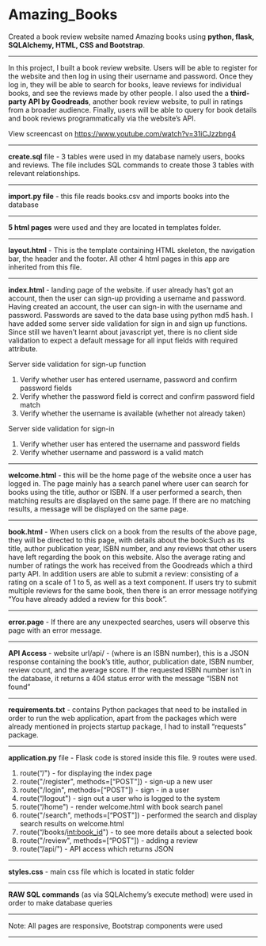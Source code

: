 # Amazing_Books
Created a book review website named Amazing books using **python, flask, SQLAlchemy, HTML, CSS and Bootstrap**.

---
In this project, I built a book review website. Users will be able to register for the website and then log in using their username and password. Once they log in, they will be able to search for books, leave reviews for individual books, and see the reviews made by other people. I also used the a **third-party API by Goodreads**, another book review website, to pull in ratings from a broader audience. Finally, users will be able to query for book details and book reviews programmatically via the website’s API.


View screencast on https://www.youtube.com/watch?v=31iCJzzbng4

---
**create.sql** file - 3 tables were used in my database namely users, books and reviews. The file includes SQL commands to create those 3 tables with relevant relationships.

---

**import.py file** -  this file reads books.csv and imports books into the database 

---

**5 html pages** were used and they are located in templates folder. 

---

**layout.html** - This is the template containing HTML skeleton, the navigation bar, the header and the footer.  All other 4 html pages in this app are inherited  from this file.   

---

**index.html** - landing page of the website. if user already has’t got an account, then the user can sign-up providing a username and password.  Having created an account, the user can sign-in with the username and password. Passwords are saved to the data base using python md5 hash. I have added some server side validation for sign in and sign up functions. Since still we haven’t learnt about javascript yet, there is no client side validation to expect a default message for all input fields with required attribute.

Server side validation for sign-up function
1. Verify whether user has entered username, password and confirm password fields
2. Verify whether the password field is correct and confirm password field match
3. Verify whether the username is available (whether not already taken)

Server side validation  for sign-in
1. Verify whether user has entered the  username and password fields
2. Verify whether username and password is a valid match

---

**welcome.html** - this will be the home page of the website once a user has logged in. The page mainly has a search panel where user can search for books using the title, author or ISBN. If a user performed a search, then matching results are displayed on the same page. If there are no matching results, a message will be displayed on the same page. 

---

**book.html**   - When users click on a book from the results of the above page, they will be directed to this page, with details about the book:Such as its title, author publication year, ISBN number, and any reviews that other users have left regarding the book on this website. Also the average rating and number of ratings the work has received from the Goodreads which a third party API. In addition users are able to submit a review: consisting of a rating on a scale of 1 to 5, as well as a text component. If users try to submit multiple reviews for the same book, then there is an error message notifying “You have already added a review for this book”.

---

**error.page** - If there are any unexpected searches, users will observe this page with an error message.

---

**API Access** - website url/api/<isbn> - (where <isbn> is an ISBN number), this is a JSON response containing the book’s title, author, publication date, ISBN number, review count, and the average score. If the requested ISBN number isn’t in the database, it returns a 404 status error with the message “ISBN not found”

---

**requirements.txt** - contains Python packages that need to be installed in order to run the web application, apart from the packages which were already mentioned in projects startup package, I had to install “requests” package.

---

**application.py** file - Flask code is stored inside this file. 9 routes were used.
1. route(“/") - for displaying the index page
2. route("/register", methods=[“POST"]) - sign-up a new user
3. route("/login", methods=[“POST"]) - sign - in a user
4. route(“/logout") - sign out a user who is logged to the system
5. route(“/home") - render welcome.html with book search panel
6. route("/search", methods=[“POST"]) - performed the search and display search 			results on welcome.html
7. route(“/books/<int:book_id>") - to see more details about a selected book
8. route("/review", methods=[“POST"]) - adding a review
9. route(“/api/<isbn>") - API access which returns JSON

---

**styles.css**  - main css file which is located in static folder

---

**RAW SQL commands** (as via SQLAlchemy’s execute method) were used in order to make database queries

---
Note: All pages are responsive, Bootstrap components were used

---


